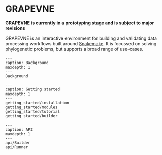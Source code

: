 # GRAPEVNE

**GRAPEVNE is currently in a prototyping stage and is subject to major
revisions**

GRAPEVNE is an interactive environment for building and validating data
processing workflows built around [Snakemake](https://snakemake.github.io/).
It is focussed on solving phylogenetic problems, but supports a broad range of
use-cases.

```{toctree}
---
caption: Background
maxdepth: 1
---
Background
```

```{toctree}
---
caption: Getting started
maxdepth: 1
---
getting_started/installation
getting_started/modules
getting_started/tutorial
getting_started/builder
```

```{toctree}
---
caption: API
maxdepth: 1
---
api/Builder
api/Runner
```
